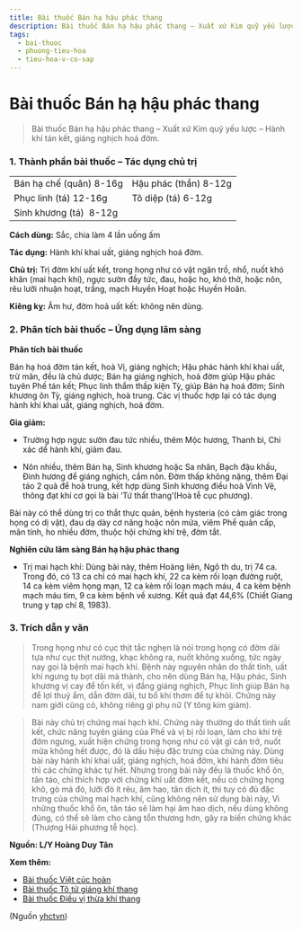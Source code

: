 ```yaml
---
title: Bài thuốc Bán hạ hậu phác thang
description: Bài thuốc Bán hạ hậu phác thang – Xuất xứ Kim quỹ yếu lược – Hành khí tán kết, giáng nghịch hoá đờm.
tags:
  - bai-thuoc
  - phuong-tieu-hoa
  - tieu-hoa-v-co-sap
---
```


# Bài thuốc Bán hạ hậu phác thang 

> Bài thuốc Bán hạ hậu phác thang – Xuất xứ Kim quỹ yếu lược – Hành khí tán kết, giáng nghịch hoá đờm.

### 1. Thành phần bài thuốc – Tác dụng chủ trị

|  |  |
| --- | --- |
| Bán hạ chế (quân) 8-16g | Hậu phác (thần) 8-12g |
| Phục linh (tá) 12-16g | Tô diệp (tá) 6-12g |
| Sinh khương (tá)  8-12g |  |

**Cách dùng:** Sắc, chia làm 4 lần uống ấm

**Tác dụng:** Hành khí khai uất, giáng nghịch hoá đờm.

**Chủ trị:** Trị đờm khí uất kết, trong họng như có vật ngăn trồ, nhổ, nuốt khó khăn (mai hạch khí), ngực sườn đầy tức, đau, hoặc ho, khó thở, hoặc nôn, rêu lưỡi nhuận hoạt, trắng, mạch Huyền Hoạt hoặc Huyền Hoãn.

**Kiêng kỵ:** Âm hư, đờm hoả uất kết: không nên dùng.

### 2. Phân tích bài thuốc – Ứng dụng lâm sàng

**Phân tích bài thuốc**

Bán hạ hoá đờm tán kết, hoà Vị, giáng nghịch; Hậu phác hành khí khai uất, trừ mãn, đều là chủ dược; Bán hạ giáng nghịch, hoá đờm giúp Hậu phác tuyên Phế tán kết; Phục linh thẩm thấp kiện Tỳ, giúp Bán hạ hoá đờm; Sinh khương ôn Tỳ, giáng nghịch, hoà trung. Các vị thuốc hợp lại có tác dụng hành khí khai uất, giáng nghịch, hoá đờm.

**Gia giảm:**

+ Trường hợp ngực sườn đau tức nhiều, thêm Mộc hương, Thanh bì, Chỉ xác dể hành khí, giảm đau. 

+ Nôn nhiều, thêm Bán hạ, Sinh khương hoặc Sa nhân, Bạch đậu khấu, Đinh hương để giáng nghịch, cầm nôn. Đờm thấp không nặng, thêm Đại táo 2 quả để hoà trung, kết hợp dùng Sinh khương điều hoà Vinh Vệ, thông đạt khí cơ gọi là bài ‘Tứ thất thang’(Hoà tễ cục phương).

Bài này có thể dùng trị co thắt thực quản, bệnh hysteria (có cảm giác trong họng có dị vật), đau dạ dày cơ năng hoặc nôn mửa, viêm Phế quản cấp, mãn tính, ho nhiều đờm, thuộc hội chứng khí trệ, đờm tắt.

**Nghiên cứu lâm sàng Bán hạ hậu phác thang**

+ Trị mai hạch khí: Dùng bài này, thêm Hoàng liên, Ngô th du, trị 74 ca. Trong đó, có 13 ca chỉ có mai hạch khí, 22 ca kèm rối loạn đường ruột, 14 ca kèm viêm họng mạn, 12 ca kèm rối loạn mạch máu, 4 ca kèm bệnh mạch máu tim, 9 ca kèm bệnh về xương. Kết quả đạt 44,6% (Chiết Giang trung y tạp chí 8, 1983).

### 3. Trích dẫn y văn

> Trong họng như có cục thịt tắc nghẹn là nói trong họng có đờm dãi tựa như cục thịt nướng, khạc không ra, nuốt không xuống, tức ngày nay gọi là bệnh mai hạch khí. Bệnh này nguyên nhân do thất tình, uất khí ngưng tụ bọt dãi mà thành, cho nên dùng Bán hạ, Hậu phác, Sinh khương vị cay để tốn kết, vị đắng giáng nghịch, Phục lính giúp Bán hạ để lợi thuỷ ẩm, dẫn đờm dãi, tư bổ khí thơm để tự khỏi. Chứng này nam giới cũng có, không riêng gì phụ nữ (Y tông kim giám).

> Bài này chủ trị chứng mai hạch khí. Chứng này thường do thất tình uất kết, chức năng tuyên giáng của Phế và vị bị rối loạn, làm cho khí trệ đờm ngưng, xuất hiện chứng trong họng như có vật gì cản trở, nuốt mửa không hết được, đó là dấu hiệu đặc trưng của chứng này. Dùng bài này hành khí khai uất, giáng nghịch, hoá đởm, khí hành đờm tiêu thì các chứng khác tự hết. Nhưng trong bài này đều là thuốc khổ ôn, tân táo, chỉ thích hợp với chứng khí uất đờm kết, nếu có chứng họng khô, gò má đỏ, lưỡi đỏ ít rêu, âm hao, tân dịch ít, thì tuy có đủ đặc trưng của chứng mai hạch khí, cũng không nên sử dụng bài này, Vì những thuốc khổ ôn, tân táo sẽ làm hại âm hao dịch, nếu dùng không đúng, có thể sẽ làm cho càng tổn thương hơn, gây ra biến chứng khác (Thượng Hải phương tễ học).

**Nguồn: L/Y Hoàng Duy Tân**

**Xem thêm:**

* [Bài thuốc Việt cúc hoàn](/yhctvn/bai-thuoc-viet-cuc-hoan/)
* [Bài thuốc Tô tử giáng khí thang](/yhctvn/bai-thuoc-to-tu-giang-khi-thang/)
* [Bài thuốc Điều vị thừa khí thang](/yhctvn/bai-thuoc-dieu-vi-thua-khi-thang/)

(Nguồn <a href="https://yhctvn.com/bai-thuoc-ban-ha-hau-phac-thang/" target="_blank">yhctvn</a>)
